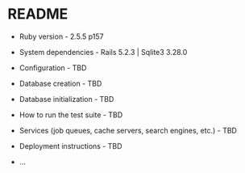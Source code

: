# README

* Ruby version - 2.5.5 p157

* System dependencies - Rails 5.2.3 | Sqlite3 3.28.0

* Configuration - TBD

* Database creation - TBD

* Database initialization - TBD

* How to run the test suite - TBD

* Services (job queues, cache servers, search engines, etc.) - TBD

* Deployment instructions - TBD

* ...

